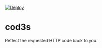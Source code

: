 [![Deploy](https://www.herokucdn.com/deploy/button.png)](https://heroku.com/deploy)

# cod3s

Reflect the requested HTTP code back to you.

